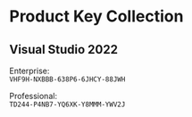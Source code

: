
# Product Key Collection

## Visual Studio 2022
Enterprise:  
`VHF9H-NXBBB-638P6-6JHCY-88JWH`

Professional:  
`TD244-P4NB7-YQ6XK-Y8MMM-YWV2J`
